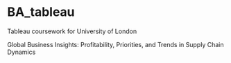 # BA_tableau
Tableau coursework for University of London


Global Business Insights: Profitability, Priorities, and Trends in Supply Chain Dynamics
